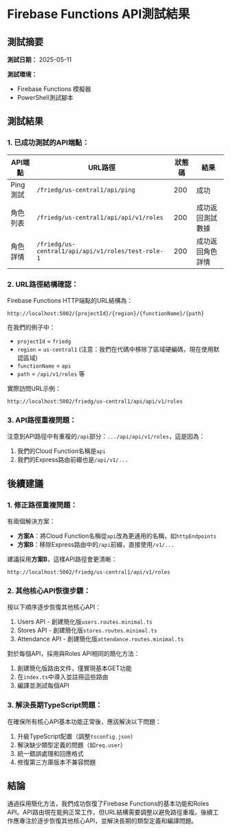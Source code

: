 # Firebase Functions API測試結果

## 測試摘要

**測試日期：** 2025-05-11

**測試環境：**
- Firebase Functions 模擬器
- PowerShell測試腳本

## 測試結果

### 1. 已成功測試的API端點：

| API端點 | URL路徑 | 狀態碼 | 結果 |
|--------|--------|-------|------|
| Ping測試 | `/friedg/us-central1/api/ping` | 200 | 成功 |
| 角色列表 | `/friedg/us-central1/api/api/v1/roles` | 200 | 成功返回測試數據 |
| 角色詳情 | `/friedg/us-central1/api/api/v1/roles/test-role-1` | 200 | 成功返回角色詳情 |

### 2. URL路徑結構確認：

Firebase Functions HTTP端點的URL結構為：
```
http://localhost:5002/{projectId}/{region}/{functionName}/{path}
```

在我們的例子中：
- `projectId` = `friedg`
- `region` = `us-central1` (注意：我們在代碼中移除了區域硬編碼，現在使用默認區域)
- `functionName` = `api`
- `path` = `/api/v1/roles` 等

實際訪問URL示例：
```
http://localhost:5002/friedg/us-central1/api/api/v1/roles
```

### 3. API路徑重複問題：

注意到API路徑中有重複的`/api`部分：`.../api/api/v1/roles`，這是因為：
1. 我們的Cloud Function名稱是`api`
2. 我們的Express路由前綴也是`/api/v1/...`

## 後續建議

### 1. 修正路徑重複問題：

有兩個解決方案：
- **方案A**：將Cloud Function名稱從`api`改為更通用的名稱，如`httpEndpoints`
- **方案B**：移除Express路由中的`/api`前綴，直接使用`/v1/...`

建議採用**方案B**，這樣API路徑會更清晰：
```
http://localhost:5002/friedg/us-central1/api/v1/roles
```

### 2. 其他核心API恢復步驟：

按以下順序逐步恢復其他核心API：
1. Users API - 創建簡化版`users.routes.minimal.ts`
2. Stores API - 創建簡化版`stores.routes.minimal.ts`
3. Attendance API - 創建簡化版`attendance.routes.minimal.ts`

對於每個API，採用與Roles API相同的簡化方法：
1. 創建簡化版路由文件，僅實現基本GET功能
2. 在`index.ts`中導入並註冊這些路由
3. 編譯並測試每個API

### 3. 解決長期TypeScript問題：

在確保所有核心API基本功能正常後，應該解決以下問題：
1. 升級TypeScript配置（調整`tsconfig.json`）
2. 解決缺少類型定義的問題（如`req.user`）
3. 統一錯誤處理和回應格式
4. 修復第三方庫版本不兼容問題

## 結論

通過採用簡化方法，我們成功恢復了Firebase Functions的基本功能和Roles API。API路由現在能夠正常工作，但URL結構需要調整以避免路徑重複。後續工作應專注於逐步恢復其他核心API，並解決長期的類型定義和編譯問題。 